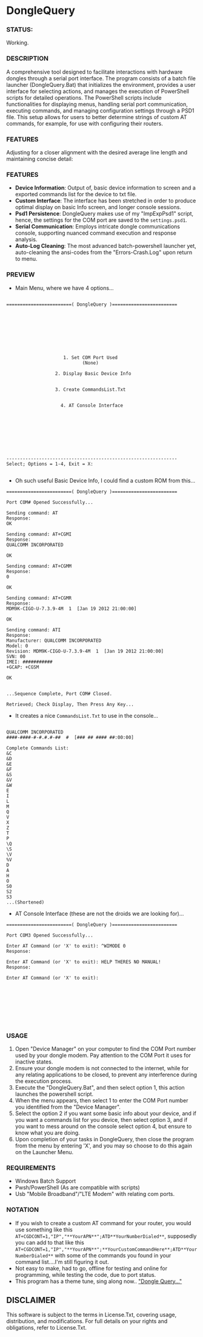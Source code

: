# DongleQuery

### STATUS: 
Working.

### DESCRIPTION
A comprehensive tool designed to facilitate interactions with hardware dongles through a serial port interface. The program consists of a batch file launcher (DongleQuery.Bat) that initializes the environment, provides a user interface for selecting actions, and manages the execution of PowerShell scripts for detailed operations. The PowerShell scripts include functionalities for displaying menus, handling serial port communication, executing commands, and managing configuration settings through a PSD1 file. This setup allows for users to better determine strings of custom AT commands, for example, for use with configuring their routers.

### FEATURES

Adjusting for a closer alignment with the desired average line length and maintaining concise detail:

### FEATURES
- **Device Information**: Output of, basic device information to screen and a exported commands list for the device to txt file. 
- **Custom Interface**: The interface has been stretched in order to produce optimal display on basic Info screen, and longer console sessions.
- **Psd1 Persistence**: DongleQuery makes use of my "ImpExpPsd1" script, hence, the settings for the COM port are saved to the `settings.psd1`.
- **Serial Communication**: Employs intricate dongle communications console, supporting nuanced command execution and response analysis.
- **Auto-Log Cleaning**: The most advanced batch-powershell launcher yet, auto-cleaning the ansi-codes from the "Errors-Crash.Log" upon return to menu.

### PREVIEW
- Main Menu, where we have 4 options...
```

========================( DongleQuery )========================









                     1. Set COM Port Used
                            (None)

                  2. Display Basic Device Info


                  3. Create CommandsList.Txt


                    4. AT Console Interface









---------------------------------------------------------------
Select; Options = 1-4, Exit = X:


```
- Oh such useful Basic Device Info, I could find a custom ROM from this...
```
========================( DongleQuery )========================

Port COM# Opened Successfully...

Sending command: AT
Response:
OK

Sending command: AT+CGMI
Response:
QUALCOMM INCORPORATED

OK

Sending command: AT+CGMM
Response:
0

OK

Sending command: AT+CGMR
Response:
MDM9K-CIGO-U-7.3.9-4M  1  [Jan 19 2012 21:00:00]

OK

Sending command: ATI
Response:
Manufacturer: QUALCOMM INCORPORATED
Model: 0
Revision: MDM9K-CIGO-U-7.3.9-4M  1  [Jan 19 2012 21:00:00]
SVN: 00
IMEI: ###########
+GCAP: +CGSM

OK


...Sequence Complete, Port COM# Closed.

Retrieved; Check Display, Then Press Any Key...
```
- It creates a nice `CommandsList.Txt` to use in the console...
```

QUALCOMM INCORPORATED
####-####-#-#.#.#-##  #  [### ## #### ##:00:00]

Complete Commands List:
&C
&D
&E
&F
&S
&V
&W
E
I
L
M
Q
V
X
Z
T
P
\Q
\S
\V
%V
D
A
H
O
S0
S2
S3
...(Shortened)
```
- AT Console Interface  (these are not the droids we are looking for)...
```
========================( DongleQuery )========================

Port COM3 Opened Successfully...

Enter AT Command (or 'X' to exit): ^WIMODE 0
Response:

Enter AT Command (or 'X' to exit): HELP THERES NO MANUAL!
Response:

Enter AT Command (or 'X' to exit):









```

### USAGE
1. Open "Device Manager" on your computer to find the COM Port number used by your dongle modem. Pay attention to the COM Port it uses for inactive states.
2. Ensure your dongle modem is not connected to the internet, while for any relating applications to be closed, to prevent any interference during the execution process.
3. Execute the "DongleQuery.Bat", and then select option 1, this action launches the powershell script.
5. When the menu appears, then select 1 to enter the COM Port number you identified from the "Device Manager".
6. Select the option 2 if you want some basic info about your device, and if you want a commands list for you device, then select option 3, and if you want to mess around on the console select option 4, but ensure to know what you are doing.
7. Upon completion of your tasks in DongleQuery, then close the program from the menu by entering 'X', and you may so choose to do this again on the Launcher Menu.

### REQUIREMENTS
- Windows Batch Support
- Pwsh/PowerShell (As are compatible with scripts)
- Usb "Mobile Broadband"/"LTE Modem" with relating com ports.

### NOTATION
- If you wish to create a custom AT command for your router, you would use something like this `AT+CGDCONT=1,"IP","**YourAPN**";ATD**YourNumberDialed**`, supposedly you can add to that like this `AT+CGDCONT=1,"IP","**YourAPN**";**YourCustomCommandHere**;ATD**YourNumberDialed**` with some of the commands you found in your command list....I'm still figuring it out.
- Not easy to make, had to go, offline for testing and online for programming, while testing the code, due to port status.
- This program has a theme tune, sing along now.. ["Dongle Query..."](https://www.youtube.com/watch?v=QGKiC2suCHQ)

## DISCLAIMER
This software is subject to the terms in License.Txt, covering usage, distribution, and modifications. For full details on your rights and obligations, refer to License.Txt.
